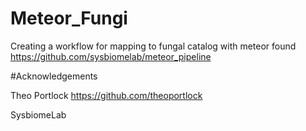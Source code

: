 # Meteor_Fungi
Creating a workflow for mapping to fungal catalog with meteor found https://github.com/sysbiomelab/meteor_pipeline

#Acknowledgements

Theo Portlock https://github.com/theoportlock

SysbiomeLab
